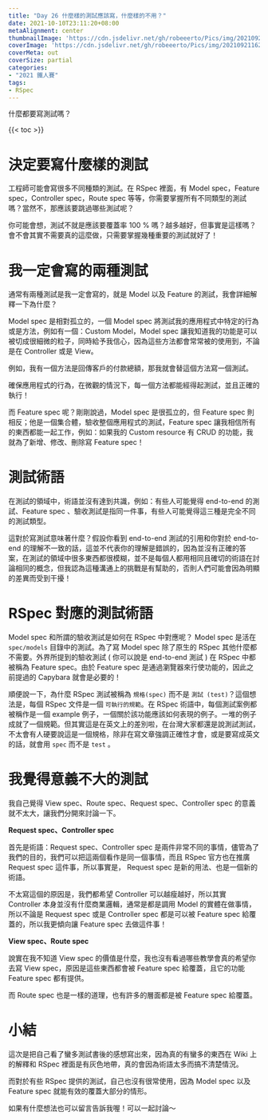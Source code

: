 ```yaml
---
title: "Day 26 什麼樣的測試應該寫，什麼樣的不用？"
date: 2021-10-10T23:11:20+08:00
metaAlignment: center
thumbnailImage: 'https://cdn.jsdelivr.net/gh/robeeerto/Pics/img/202109211620030.png'
coverImage: 'https://cdn.jsdelivr.net/gh/robeeerto/Pics/img/202109211620030.png' 
coverMeta: out
coverSize: partial
categories:
- "2021 鐵人賽"
tags:
- RSpec
---
```


什麼都要寫測試嗎？
<!--more-->
{{< toc >}}

# 決定要寫什麼樣的測試

工程師可能會寫很多不同種類的測試。在 RSpec 裡面，有 Model spec，Feature spec，Controller spec，Route spec 等等，你需要掌握所有不同類型的測試嗎？當然不，那應該要跳過哪些測試呢？

你可能會想，測試不就是應該要覆蓋率 100 % 嗎？越多越好，但事實是這樣嗎？會不會其實不需要真的這麼做，只需要掌握幾種重要的測試就好了！

# 我一定會寫的兩種測試

通常有兩種測試是我一定會寫的，就是 Model 以及 Feature 的測試，我會詳細解釋一下為什麼？

Model spec 是相對孤立的，一個 Model spec 將測試我的應用程式中特定的行為或是方法，例如有一個：Custom Model，Model spec 讓我知道我的功能是可以被切成很細微的粒子，同時給予我信心，因為這些方法都會常常被的使用到，不論是在 Controller 或是 View。

例如，我有一個方法是回傳客戶的付款總額，那我就會替這個方法寫一個測試。

確保應用程式的行為，在微觀的情況下，每一個方法都能經得起測試，並且正確的執行！

而 Feature spec 呢？剛剛說過，Model spec 是很孤立的，但 Feature spec 則相反；他是一個集合體，驗收整個應用程式的測試，Feature spec 讓我相信所有的東西都能一起工作，例如：如果我的 Custom resource 有 CRUD 的功能，我就為了新增、修改、刪除寫 Feature spec！

# 測試術語

在測試的領域中，術語並沒有達到共識，例如：有些人可能覺得 end-to-end 的測試、Feature spec 、驗收測試是指同一件事，有些人可能覺得這三種是完全不同的測試類型。

這對於寫測試意味著什麼？假設你看到 end-to-end 測試的引用和你對於 end-to-end 的理解不一致的話，這並不代表你的理解是錯誤的，因為並沒有正確的答案，在測試的領域中很多東西都很模糊，並不是每個人都用相同且確切的術語在討論相同的概念，但我認為這種溝通上的挑戰是有幫助的，否則人們可能會因為明顯的差異而受到干擾！

# RSpec 對應的測試術語

Model spec 和所謂的驗收測試是如何在 RSpec 中對應呢？ Model spec 是活在 `spec/models` 目錄中的測試。為了寫 Model spec 除了原生的 RSpec 其他什麼都不需要。外界所提到的驗收測試 ( 你可以說是 end-to-end 測試 ) 在 RSpec 中都被稱為 Feature spec。由於 Feature spec 是通過瀏覽器來行使功能的，因此之前提過的 Capybara 就會是必要的！

順便說一下，為什麼 RSpec 測試被稱為 `規格(spec)` 而不是 `測試 (test)`？這個想法是，每個 RSpec 文件是一個 `可執行的規範`。在 RSpec 術語中，每個測試案例都被稱作是一個 example 例子，一個關於該功能應該如何表現的例子。一堆的例子成就了一個規範。但其實這是在英文上的差別啦，在台灣大家都還是說測試測試，不太會有人硬要說這是一個規格，除非在寫文章強調正確性才會，或是要寫成英文的話，就會用 `spec` 而不是 `test` 。 

# 我覺得意義不大的測試

我自己覺得 View spec、Route spec、Request spec、Controller spec 的意義就不太大，讓我們分開來討論一下。

**Request spec、Controller spec**

首先是術語：Request spec、Controller spec 是兩件非常不同的事情，儘管為了我們的目的，我們可以把這兩個看作是同一個事情，而且 RSpec 官方也在推廣 Request spec 這件事，所以事實是， Request spec 是新的用法、也是一個新的術語。

不太寫這個的原因是，我們都希望 Controller 可以越瘦越好，所以其實 Controller 本身並沒有什麼商業邏輯，通常是都是調用 Model 的實體在做事情，所以不論是 Request spec 或是 Controller spec 都是可以被 Feature spec 給覆蓋的，所以我更傾向讓 Feature spec 去做這件事！

**View spec、Route spec**

說實在我不知道 View spec 的價值是什麼，我也沒有看過哪些教學會真的希望你去寫 View spec，原因是這些東西都會被 Feature spec 給覆蓋，且它的功能 Feature spec 都有提供。

而 Route spec 也是一樣的道理，也有許多的層面都是被 Feature spec 給覆蓋。

# 小結

這次是把自己看了蠻多測試書後的感想寫出來，因為真的有蠻多的東西在 Wiki 上的解釋和 RSpec 裡面是有灰色地帶，真的會因為術語太多而搞不清楚情況。

而對於有些 RSpec 提供的測試，自己也沒有很常使用，因為 Model spec 以及 Feature spec 就能有效的覆蓋大部分的情形。

如果有什麼想法也可以留言告訴我喔！可以一起討論～



